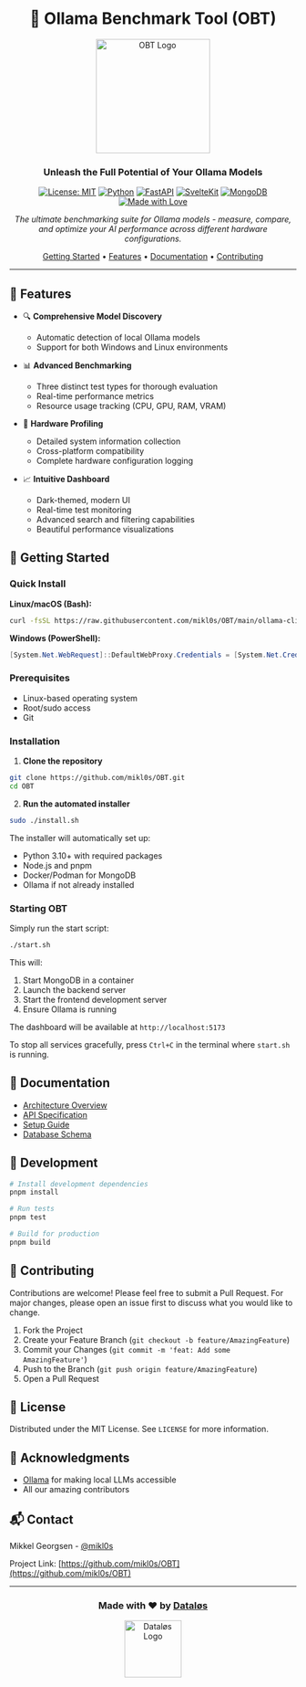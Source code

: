 <div align="center">

# 🚀 Ollama Benchmark Tool (OBT)

<img src="docs/assets/obt-logo.png" alt="OBT Logo" width="200"/>

### Unleash the Full Potential of Your Ollama Models

[![License: MIT](https://img.shields.io/badge/License-MIT-yellow.svg)](https://opensource.org/licenses/MIT)
[![Python](https://img.shields.io/badge/Python-3.10%2B-blue)](https://www.python.org/)
[![FastAPI](https://img.shields.io/badge/FastAPI-0.100%2B-009688.svg)](https://fastapi.tiangolo.com)
[![SvelteKit](https://img.shields.io/badge/SvelteKit-2.0%2B-FF3E00.svg)](https://kit.svelte.dev)
[![MongoDB](https://img.shields.io/badge/MongoDB-6.0%2B-47A248.svg)](https://www.mongodb.com/)
[![Made with Love](https://img.shields.io/badge/Made%20with-❤️-red.svg)](https://github.com/mikl0s/OBT)

*The ultimate benchmarking suite for Ollama models - measure, compare, and optimize your AI performance across different hardware configurations.*

[Getting Started](#getting-started) •
[Features](#features) •
[Documentation](#documentation) •
[Contributing](#contributing)

</div>

---

## 🌟 Features

- 🔍 **Comprehensive Model Discovery**
  - Automatic detection of local Ollama models
  - Support for both Windows and Linux environments

- 📊 **Advanced Benchmarking**
  - Three distinct test types for thorough evaluation
  - Real-time performance metrics
  - Resource usage tracking (CPU, GPU, RAM, VRAM)

- 💾 **Hardware Profiling**
  - Detailed system information collection
  - Cross-platform compatibility
  - Complete hardware configuration logging

- 📈 **Intuitive Dashboard**
  - Dark-themed, modern UI
  - Real-time test monitoring
  - Advanced search and filtering capabilities
  - Beautiful performance visualizations

## 🚀 Getting Started

### Quick Install

**Linux/macOS (Bash):**
```bash
curl -fsSL https://raw.githubusercontent.com/mikl0s/OBT/main/ollama-client/install.sh | sudo bash
```

**Windows (PowerShell):**
```powershell
[System.Net.WebRequest]::DefaultWebProxy.Credentials = [System.Net.CredentialCache]::DefaultCredentials; [Net.ServicePointManager]::SecurityProtocol = [Net.SecurityProtocolType]::Tls12; iex ((New-Object System.Net.WebClient).DownloadString('https://raw.githubusercontent.com/mikl0s/OBT/main/ollama-client/install.ps1'))
```

### Prerequisites

- Linux-based operating system
- Root/sudo access
- Git

### Installation

1. **Clone the repository**
```bash
git clone https://github.com/mikl0s/OBT.git
cd OBT
```

2. **Run the automated installer**
```bash
sudo ./install.sh
```

The installer will automatically set up:
- Python 3.10+ with required packages
- Node.js and pnpm
- Docker/Podman for MongoDB
- Ollama if not already installed

### Starting OBT

Simply run the start script:
```bash
./start.sh
```

This will:
1. Start MongoDB in a container
2. Launch the backend server
3. Start the frontend development server
4. Ensure Ollama is running

The dashboard will be available at `http://localhost:5173`

To stop all services gracefully, press `Ctrl+C` in the terminal where `start.sh` is running.

## 📖 Documentation

- [Architecture Overview](docs/architecture.md)
- [API Specification](docs/api-spec.md)
- [Setup Guide](docs/setup-guide.md)
- [Database Schema](docs/database-schema.md)

## 🔧 Development

```bash
# Install development dependencies
pnpm install

# Run tests
pnpm test

# Build for production
pnpm build
```

## 🤝 Contributing

Contributions are welcome! Please feel free to submit a Pull Request. For major changes, please open an issue first to discuss what you would like to change.

1. Fork the Project
2. Create your Feature Branch (`git checkout -b feature/AmazingFeature`)
3. Commit your Changes (`git commit -m 'feat: Add some AmazingFeature'`)
4. Push to the Branch (`git push origin feature/AmazingFeature`)
5. Open a Pull Request

## 📜 License

Distributed under the MIT License. See `LICENSE` for more information.

## 🙏 Acknowledgments

- [Ollama](https://ollama.ai) for making local LLMs accessible
- All our amazing contributors

## 📬 Contact

Mikkel Georgsen - [@mikl0s](https://github.com/mikl0s)

Project Link: [https://github.com/mikl0s/OBT](https://github.com/mikl0s/OBT)

---

<div align="center">

### Made with ❤️ by [Dataløs](https://github.com/mikl0s)

<img src="docs/assets/datalos-logo.png" alt="Dataløs Logo" width="100"/>

</div>

